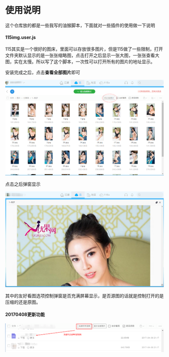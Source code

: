 # 使用说明
这个仓库放的都是一些我写的油猴脚本，下面就对一些插件的使用做一下说明
#### 115img.user.js
115其实是一个很好的图床，里面可以存放很多图片，但是115做了一些限制，打开文件夹默认显示的是一张张缩略图，点击打开之后显示一张大图，一张张查看大图，实在太慢。所以写了这个脚本，一次性可以打开所有的图片的地址显示。

安装完成之后，点击**查看全部图片**即可

![xxxx](./md/md-20170131222658.png)

点击之后弹窗显示

![xxxx](./md/md-20170131223524.png)

其中的友好看图选项控制弹窗是否充满屏幕显示，是否源图的话就是控制打开的是压缩的还是原图。
#### 20170408更新功能
![xxxx](./md/md-20170408021805.png)
